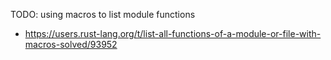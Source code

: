 TODO: using macros to list module functions

- https://users.rust-lang.org/t/list-all-functions-of-a-module-or-file-with-macros-solved/93952
